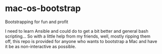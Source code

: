 # mac-os-bootstrap
Bootstrapping for fun and profit

I need to learn Ansible and could do to get a bit better and general bash scripting... So with a little help from my friends, well, mostly ripping them off, this repo is provided for anyone who wants to bootstrap a Mac and have it be as non-interactive as possible.

